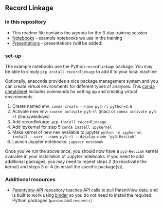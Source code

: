 ## Record Linkage


### In this repository
- This readme file contains the agenda for the 3-day training session
- [Notebooks](./Notebooks) - example notebooks we use in the training
- [Presentations](./Presentations) - presentations (will be added)

### set-up

The example notebooks use the Python `recordlinkage` package. You may be able to simply `pip install recordlinkage` to add it to your local machine

Optionally, anaconda provides a nice package management system and you can create virtual environments for different types of analyses. This [conda cheatsheet](https://docs.conda.io/projects/conda/en/4.6.0/_downloads/52a95608c49671267e40c689e0bc00ca/conda-cheatsheet.pdf) includes commands for setting up and creating virtual environments.

1. Create named env: `conda create --name py3-rl python=3.6`
2. Activate new env: `source activate py3-rl` (mac) or `conda activate py3-rl` (linux/windows)
3. Add recordlinkage: `pip install recordlinkage`
4. Add ipykernel for step 5:`conda install ipykernel`
5. Make kernel of new nev available to jupyter `python -m ipykernel install --user --name py3-rl --display-name "py3-RecLink"`
6. Launch Jupyter notebooks: `jupyter notebook`

Once you've run the above once, you should now have a `py3-RecLink` kernel available in your installation of Jupyter notebooks. If you need to add additional packages, you may need to repeat steps 2 (to reactivate the kernal) and steps 3 or 4 (to install the specific package(s)).

### Additional resources
- [Patentview-API](https://github.com/Coleridge-Initiative/patentview-api) repository teaches API calls to pull PatentView data, and is built to work using [binder](https://mybinder.org/) so you do not need to install the required Python packages (`pandas` and `requests`) 
